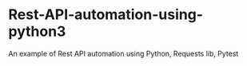 # Rest-API-automation-using-python3
An example of Rest API automation using Python, Requests lib, Pytest
